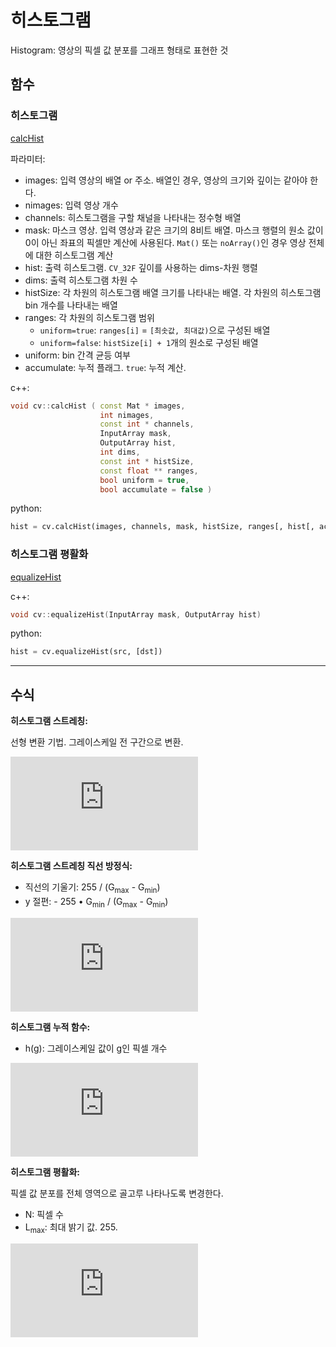 # 히스토그램

Histogram: 영상의 픽셀 값 분포를 그래프 형태로 표현한 것

## 함수

### 히스토그램

[calcHist](https://docs.opencv.org/master/d6/dc7/group__imgproc__hist.html#ga4b2b5fd75503ff9e6844cc4dcdaed35d)

파라미터:

- images: 입력 영상의 배열 or 주소. 배열인 경우, 영상의 크기와 깊이는 같아야 한다.
- nimages: 입력 영상 개수
- channels: 히스토그램을 구할 채널을 나타내는 정수형 배열
- mask: 마스크 영상. 입력 영상과 같은 크기의 8비트 배열. 마스크 행렬의 원소 값이 0이 아닌 좌표의 픽셀만 계산에 사용된다. `Mat()` 또는 `noArray()`인 경우 영상 전체에 대한 히스토그램 계산
- hist: 출력 히스토그램. `CV_32F` 깊이를 사용하는 dims-차원 행렬
- dims: 출력 히스토그램 차원 수
- histSize: 각 차원의 히스토그램 배열 크기를 나타내는 배열. 각 차원의 히스토그램 bin 개수를 나타내는 배열
- ranges: 각 차원의 히스토그램 범위
  - `uniform=true`: `ranges[i]` = `[최솟값, 최대값)`으로 구성된 배열
  - `uniform=false`: `histSize[i] + 1`개의 원소로 구성된 배열
- uniform: bin 간격 균등 여부
- accumulate: 누적 플래그. `true`: 누적 계산.

c++:

```cpp
void cv::calcHist ( const Mat * images,
                    int nimages,
                    const int * channels,
                    InputArray mask,
                    OutputArray hist,
                    int dims,
                    const int * histSize,
                    const float ** ranges,
                    bool uniform = true,
                    bool accumulate = false )
```

python:

```py
hist = cv.calcHist(images, channels, mask, histSize, ranges[, hist[, accumulate]])
```

### 히스토그램 평활화

[equalizeHist](https://docs.opencv.org/master/d6/dc7/group__imgproc__hist.html#ga7e54091f0c937d49bf84152a16f76d6e)

c++:

```cpp
void cv::equalizeHist(InputArray mask, OutputArray hist)
```

python:

```py
hist = cv.equalizeHist(src, [dst])
```

---

## 수식

**히스토그램 스트레칭:**

선형 변환 기법. 그레이스케일 전 구간으로 변환.

![dst(x, y) = \frac{src(x, y) - G_{min}}{G_{max} - G_{min}} \times 255](https://latex.codecogs.com/svg.latex?%5Cdpi%7B120%7D%20dst%28x%2C%20y%29%20%3D%20%5Cfrac%7Bsrc%28x%2C%20y%29%20-%20G_%7Bmin%7D%7D%7BG_%7Bmax%7D%20-%20G_%7Bmin%7D%7D%20%5Ctimes%20255)

**히스토그램 스트레칭 직선 방정식:**

- 직선의 기울기: 255 / (G<sub>max</sub> - G<sub>min</sub>)
- y 절편: - 255	• G<sub>min</sub> / (G<sub>max</sub> - G<sub>min</sub>)

![
\begin{align*}
dst(x, y) &= \frac{255}{G_{max} - G_{min}} \times src(x, y) - \frac{255 \cdot G_{min}}{G_{max} - G_{min}} \\
&= \frac{src(x, y) - G_{min}}{G_{max} - G_{min}} \times 255
\end{align*}
](https://latex.codecogs.com/svg.latex?%5Cdpi%7B120%7D%20%5Cbegin%7Balign*%7D%20dst%28x%2C%20y%29%20%26%3D%20%5Cfrac%7B255%7D%7BG_%7Bmax%7D%20-%20G_%7Bmin%7D%7D%20%5Ctimes%20src%28x%2C%20y%29%20-%20%5Cfrac%7B255%20%5Ccdot%20G_%7Bmin%7D%7D%7BG_%7Bmax%7D%20-%20G_%7Bmin%7D%7D%20%5C%5C%20%26%3D%20%5Cfrac%7Bsrc%28x%2C%20y%29%20-%20G_%7Bmin%7D%7D%7BG_%7Bmax%7D%20-%20G_%7Bmin%7D%7D%20%5Ctimes%20255%20%5Cend%7Balign*%7D)

**히스토그램 누적 함수:**

- h(g): 그레이스케일 값이 g인 픽셀 개수

![H(g) = \sum_{0 \leq i \leq g} h(i)](https://latex.codecogs.com/svg.latex?%5Cdpi%7B120%7D%20H%28g%29%20%3D%20%5Csum_%7B0%20%5Cleq%20i%20%5Cleq%20g%7D%20h%28i%29)

**히스토그램 평활화:**

픽셀 값 분포를 전체 영역으로 골고루 나타나도록 변경한다.

- N: 픽셀 수
- L<sub>max</sub>: 최대 밝기 값. 255.

![dst(x, y) = round(H(src(x, y)) \times \frac{L_{max}}{N})](https://latex.codecogs.com/svg.latex?%5Cdpi%7B120%7D%20dst%28x%2C%20y%29%20%3D%20round%28H%28src%28x%2C%20y%29%29%20%5Ctimes%20%5Cfrac%7BL_%7Bmax%7D%7D%7BN%7D%29)

